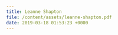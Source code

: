 ```yaml
---
title: Leanne Shapton
file: /content/assets/leanne-shapton.pdf
date: 2019-03-18 01:53:23 +0000
---
```

